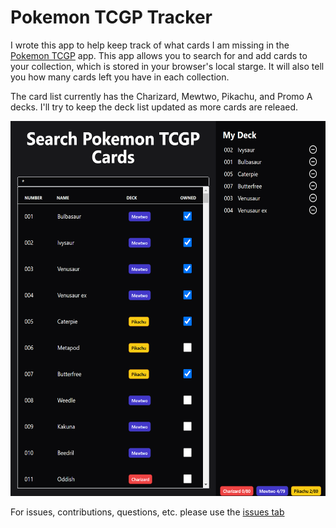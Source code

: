 # Pokemon TCGP Tracker

I wrote this app to help keep track of what cards I am missing in the [Pokemon TCGP](https://tcgpocket.pokemon.com/en-us/) app. This app allows you to search for and add cards to your collection, which is stored in your browser's local starge. It will also tell you how many cards left you have in each collection.

The card list currently has the Charizard, Mewtwo, Pikachu, and Promo A decks. I'll try to keep the deck list updated as more cards are releaed.

<img src="https://github.com/devnoot/pokemon-tcgp-tracker/blob/master/public/app.png" height="600" />

For issues, contributions, questions, etc. please use the [issues tab](https://github.com/devnoot/pokemon-tcgp-tracker/issues)
